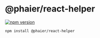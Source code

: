 # @phaier/react-helper

[![npm version](https://img.shields.io/npm/v/@phaier/react-helper?logo=npm&logoColor=fff)](https://www.npmjs.com/package/@phaier/react-helper)

```
npm install @phaier/react-helper
```
